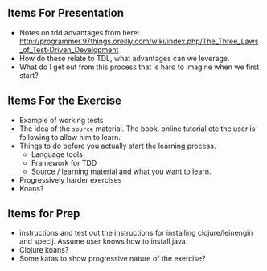 Items For Presentation
--

- Notes on tdd advantages from here: http://programmer.97things.oreilly.com/wiki/index.php/The_Three_Laws_of_Test-Driven_Development
- How do these relate to TDL, what advantages can we leverage.
- What do I get out from this process that is hard to imagine when we first start?


Items For the Exercise
--

- Example of working tests
- The idea of the `source` material. The book, online tutorial etc the user is following to allow him to learn.
- Things to do before you actually start the learning process.
  - Language tools
  - Framework for TDD
  - Source / learning material and what you want to learn.
- Progressively harder exercises 
- Koans?


Items for Prep
--

- instructions and test out the instructions for installing clojure/leinengin and speclj. Assume user knows how to install java.
- Clojure koans?
- Some katas to show progressive nature of the exercise?
